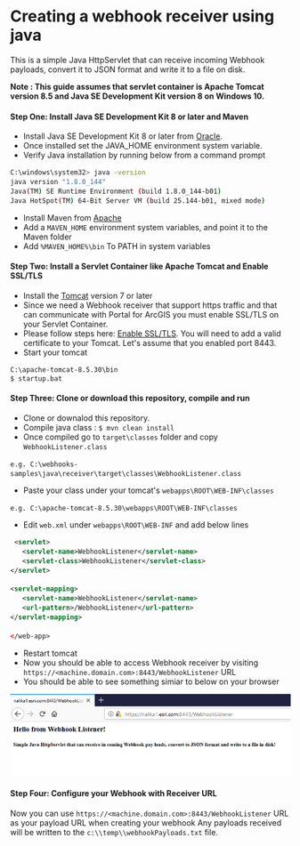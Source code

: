 # Creating a webhook receiver using java
This is a simple Java HttpServlet that can receive incoming Webhook payloads, convert it to JSON format and write it to a file on disk.

**Note : This guide assumes that servlet container is Apache Tomcat version 8.5 and Java SE Development Kit version 8 on Windows 10.**

#### Step One: Install Java SE Development Kit 8 or later and Maven 
- Install Java SE Development Kit 8 or later from [Oracle](https://www.oracle.com/technetwork/java/javase/downloads/jdk8-downloads-2133151.html). 
- Once installed set the JAVA_HOME environment system variable.
- Verify Java installation by running below from a command prompt
``` bash
C:\windows\system32> java -version
java version "1.8.0_144"
Java(TM) SE Runtime Environment (build 1.8.0_144-b01)
Java HotSpot(TM) 64-Bit Server VM (build 25.144-b01, mixed mode)
```
- Install Maven from [Apache](http://maven.apache.org/download.cgi)
- Add a ```MAVEN_HOME``` environment system variables, and point it to the Maven folder
- Add ```%MAVEN_HOME%\bin``` To PATH in system variables

#### Step Two: Install a Servlet Container like Apache Tomcat and Enable SSL/TLS
- Install the [Tomcat](https://tomcat.apache.org) version 7 or later
- Since we need a Webhook receiver that support https traffic and that can communicate with Portal for ArcGIS you must enable SSL/TLS on your Servlet Container. 
- Please follow steps here: [Enable SSL/TLS](https://tomcat.apache.org/tomcat-8.0-doc/ssl-howto.html). You will need to add a valid certificate to your Tomcat. Let's assume that you enabled port 8443.
- Start your tomcat
```
C:\apache-tomcat-8.5.30\bin
$ startup.bat
```

#### Step Three: Clone or download this repository, compile and run
- Clone or downalod this repository.
- Compile java class :
`$ mvn clean install`
- Once compiled go to `target\classes` folder and copy `WebhookListener.class`

`e.g. C:\webhooks-samples\java\receiver\target\classes\WebhookListener.class`

- Paste your class under your tomcat's `webapps\ROOT\WEB-INF\classes`

`e.g. C:\apache-tomcat-8.5.30\webapps\ROOT\WEB-INF\classes`

- Edit `web.xml` under `webapps\ROOT\WEB-INF` and add below lines
```xml
 <servlet>
   <servlet-name>WebhookListener</servlet-name>
   <servlet-class>WebhookListener</servlet-class>
</servlet>

<servlet-mapping>
   <servlet-name>WebhookListener</servlet-name>
   <url-pattern>/WebhookListener</url-pattern>
</servlet-mapping>
 
</web-app>
```
- Restart tomcat
- Now you should be able to access Webhook receiver by visiting `https://<machine.domain.com>:8443/WebhookListener` URL
- You should be able to see something simiar to below on your browser
<img src="../../images/WebhookListener.png" width="600"> 

#### Step Four: Configure your Webhook with Receiver URL
Now you can use `https://<machine.domain.com>:8443/WebhookListener` URL as your payload URL when creating your webhook
Any payloads received will be written to the `c:\\temp\\webhookPayloads.txt` file.



